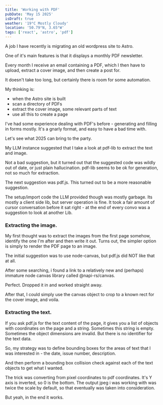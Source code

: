 ```yaml
---
title: 'Working with PDF'
pubDate: 'May 15 2025'
isDraft: true
weather: '19°C Mostly Cloudy'
location: '50.79°N, 3.65°W'
tags: ['react', 'astro', 'pdf']
---
```




A job I have recently is migrating an old wordpress site to Astro.

One of it's main features is that it displays a monthly PDF newsletter.

Every month I receive an email containing a PDF, which I then have to upload, extract a cover image, and then create a post for. 

It doesn't take too long, but certainly there is room for some automation.

My thinking is:

- when the Astro site is built
- scan a directory of PDFs
- extract the cover image, some relevant parts of text
- use all this to create a page


I've had some experience dealing with PDF's before - generating and filling in forms mostly. It's a gnarly format, and easy to have a bad time with.

Let's see what 2025 can bring to the party.


My LLM instance suggested that I take a look at pdf-lib to extract the text and image. 

Not a bad suggestion, but it turned out that the suggested code was wildly out of date, or just plain hallucination. pdf-lib seems to be ok for generation, not so much for extraction.

The next suggestion was pdf.js. This turned out to be a more reasonable suggestion.

The setup/import code the LLM provided though was mostly garbage. Its mostly a client side lib, but server operation is fine.
It took a fair amount of cursor conversation before it sat right - at the end of every convo was a suggestion to look at another Lib.


### Extracting the image.

My first thought was to extract the images from the first page somehow, identify the one I'm after and then write it out.
Turns out, the simpler option is simply to render the PDF page to an image.

The initial suggestion was to use node-canvas, but pdf.js did NOT like that at all.

After some searching, i found a link to a relatively new and (perhaps) immature node canvas library called @napi-rs/canvas.

Perfect. Dropped it in and worked straight away.


After that, I could simply use the canvas object to crop to a known rect for the cover image, and voila.



### Extracting the text.

If you ask pdf.js for the text content of the page, it gives you a list of objects with coordinates on the page and a string. Sometimes this string is empty. Sometimes the object dimensions are invalid. But there is no identifier for the text data.

So, my strategy was to define bounding boxes for the areas of text that I was interested in - the date, issue number, description.

And then perform a bounding box collision check against each of the text objects to get what I wanted.

The trick was converting from pixel coordinates to pdf coordinates. It's Y axis is inverted, so 0 is the bottom. The output jpeg i was working with was twice the scale by default, so that eventually was taken into consideration.

But yeah, in the end it works.